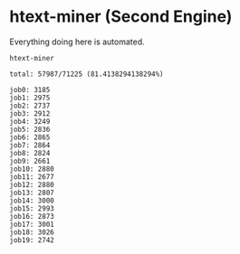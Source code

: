 # htext-miner (Second Engine)

Everything doing here is automated.

```
htext-miner

total: 57987/71225 (81.4138294138294%)

job0: 3185
job1: 2975
job2: 2737
job3: 2912
job4: 3249
job5: 2836
job6: 2865
job7: 2864
job8: 2824
job9: 2661
job10: 2880
job11: 2677
job12: 2880
job13: 2807
job14: 3000
job15: 2993
job16: 2873
job17: 3001
job18: 3026
job19: 2742
```